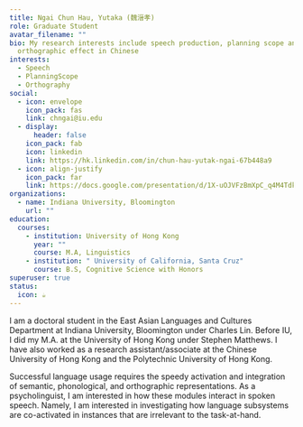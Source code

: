 ```yaml
---
title: Ngai Chun Hau, Yutaka (魏溍孝)
role: Graduate Student
avatar_filename: ""
bio: My research interests include speech production, planning scope and
  orthographic effect in Chinese
interests:
  - Speech
  - PlanningScope
  - Orthography
social:
  - icon: envelope
    icon_pack: fas
    link: chngai@iu.edu
  - display:
      header: false
    icon_pack: fab
    icon: linkedin
    link: https://hk.linkedin.com/in/chun-hau-yutak-ngai-67b448a9
  - icon: align-justify
    icon_pack: far
    link: https://docs.google.com/presentation/d/1X-uOJVFzBmXpC_q4M4TdkRx2aUuDlEFiloF2HMeM0Xo/edit?usp=sharing
organizations:
  - name: Indiana University, Bloomington
    url: ""
education:
  courses:
    - institution: University of Hong Kong
      year: ""
      course: M.A, Linguistics
    - institution: " University of California, Santa Cruz"
      course: B.S, Cognitive Science with Honors
superuser: true
status:
  icon: ☕️
---
```

I am a doctoral student in the East Asian Languages and Cultures Department at Indiana University, Bloomington under Charles Lin. Before IU, I did my M.A. at the University of Hong Kong under Stephen Matthews. I have also worked as a research assistant/associate at the Chinese University of Hong Kong and the Polytechnic University of Hong Kong.

Successful language usage requires the speedy activation and integration of semantic, phonological, and orthographic representations. As a psycholinguist, I am interested in how these modules interact in spoken speech. Namely, I am interested in investigating how language subsystems are co-activated in instances that are irrelevant to the task-at-hand.
